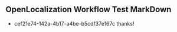 ## OpenLocalization Workflow Test MarkDown
* cef21e74-142a-4b17-a4be-b5cdf37e167c thanks!

<!--HONumber=Aug16_HO1-->


